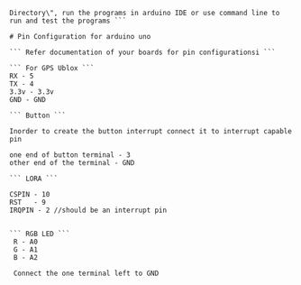 ``` All the libraries or dependecies used are either opensource or built in, add the dependencies in to the libraries folder in \"Arduino Directoryo\" and paste the program directly in \"Arduino 
Directory\", run the programs in arduino IDE or use command line to run and test the programs ```

# Pin Configuration for arduino uno

``` Refer documentation of your boards for pin configurationsi ```

``` For GPS Ublox ```
RX - 5
TX - 4
3.3v - 3.3v
GND - GND

``` Button ```

Inorder to create the button interrupt connect it to interrupt capable pin

one end of button terminal - 3
other end of the terminal - GND

``` LORA ```

CSPIN - 10
RST   - 9
IRQPIN - 2 //should be an interrupt pin


``` RGB LED ```
 R - A0
 G - A1
 B - A2
 
 Connect the one terminal left to GND

